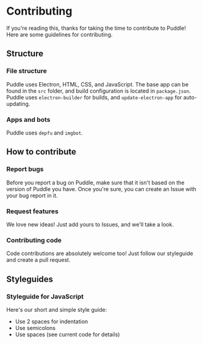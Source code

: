 # Contributing
If you're reading this, thanks for taking the time to contribute to Puddle! Here are some guidelines for contributing.
## Structure
### File structure
Puddle uses Electron, HTML, CSS, and JavaScript. The base app can be found in the `src` folder, and build configuration is located in `package.json`. Puddle uses `electron-builder` for builds, and `update-electron-app` for auto-updating.
### Apps and bots
Puddle uses `depfu` and `imgbot`.
## How to contribute
### Report bugs
Before you report a bug on Puddle, make sure that it isn't based on the version of Puddle you have. Once you're sure, you can create an Issue with your bug report in it.
### Request features
We love new ideas! Just add yours to Issues, and we'll take a look.
### Contributing code
Code contributions are absolutely welcome too! Just follow our styleguide and create a pull request.
## Styleguides
### Styleguide for JavaScript
Here's our short and simple style guide:
- Use 2 spaces for indentation
- Use semicolons
- Use spaces (see current code for details)
